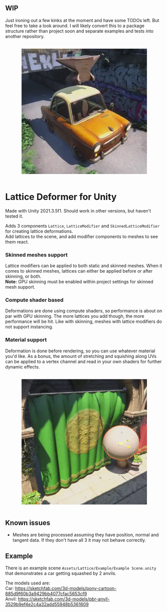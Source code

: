 
## WIP
Just ironing out a few kinks at the moment and have some TODOs left. But feel free to take a look around. I will likely convert this to a package structure rather than project soon and separate examples and tests into another repository.

<br/>
<div align="center">
    <img align="center" src=".github/Squash%20Example.webp" alt="A car being squashed by anvils"/>
</div>
<br/>

# Lattice Deformer for Unity

Made with Unity 2021.3.5f1. Should work in other versions, but haven't tested it.  

Adds 3 components `Lattice`, `LatticeModifier` and `SkinnedLatticeModifier` for creating lattice deformations.  
Add lattices to the scene, and add modifier components to meshes to see them react.

### Skinned meshes support

Lattice modifiers can be applied to both static and skinned meshes. When it comes to skinned meshes, lattices can either be applied before or after skinning, or both.  
**Note:** GPU skinning must be enabled within project settings for skinned mesh support.

### Compute shader based

Deformations are done using compute shaders, so performance is about on par with GPU skinning. The more lattices you add though, the more performance will be hit. Like with skinning, meshes with lattice modifiers do not support instancing.

### Material support

Deformation is done before rendering, so you can use whatever material you'd like. As a bonus, the amount of stretching and squishing along UVs can be applied to a vertex channel and read in your own shaders for further dynamic effects.  

<br/>
<div align="center">
    <img align="center" src=".github/Interaction%20Example.webp" alt="A curtain being displaced by a sphere"/>
</div>
<br/>

## Known issues
* Meshes are being processed assuming they have position, normal and tangent data. If they don't have all 3 it may not behave correctly.

## Example
There is an example scene `Assets/Lattice/Example/Example Scene.unity` that demonstrates a car getting squashed by 2 anvils.

The models used are:  
Car: https://sketchfab.com/3d-models/pony-cartoon-885d9f60b3a9429bb4077cfac5653cf9 \
Anvil: https://sketchfab.com/3d-models/pbr-anvil-3529b9ef4e2c4a32add55948b5361609

